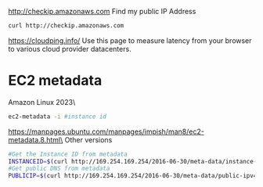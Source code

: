 http://checkip.amazonaws.com Find my public IP Address
```bash
curl http://checkip.amazonaws.com
```
https://cloudping.info/ Use this page to measure latency from your browser to various cloud provider datacenters.

# EC2 metadata

Amazon Linux 2023\
```bash
ec2-metadata -i #instance id
```
https://manpages.ubuntu.com/manpages/impish/man8/ec2-metadata.8.html\
Other versions
```bash
#Get the Instance ID from metadata
INSTANCEID=$(curl http://169.254.169.254/2016-06-30/meta-data/instance-id)
#Get public DNS from metadata
PUBLICIP=$(curl http://169.254.169.254/2016-06-30/meta-data/public-ipv4)
```

